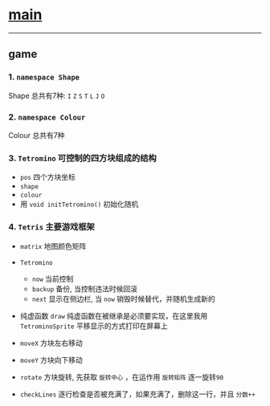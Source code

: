 # [main](./main.md)

---

## game

### 1. `namespace Shape`

Shape 总共有7种: `I` `Z` `S` `T` `L` `J` `O`

### 2. `namespace Colour`

Colour 总共有7种

### 3. `Tetromino` 可控制的四方块组成的结构

- `pos` 四个方块坐标
- `shape`
- `colour`
- 用 `void initTetromino()` 初始化随机

### 4. `Tetris` 主要游戏框架

- `matrix` 地图颜色矩阵

- `Tetromino`
    - `now` 当前控制
    - `backup` 备份, 当控制违法时候回滚
    - `next` 显示在侧边栏, 当 `now` 销毁时候替代，并随机生成新的

- 纯虚函数 `draw`
纯虚函数在被继承是必须要实现，在这里我用 `TetrominoSprite` 平移显示的方式打印在屏幕上

- `moveX` 方块左右移动
- `moveY` 方块向下移动
- `rotate` 方块旋转, 先获取 `旋转中心` ，在运作用 `旋转矩阵` 逐一旋转`90`
- `checkLines` 逐行检查是否被充满了，如果充满了，删除这一行，并且 `分数++`